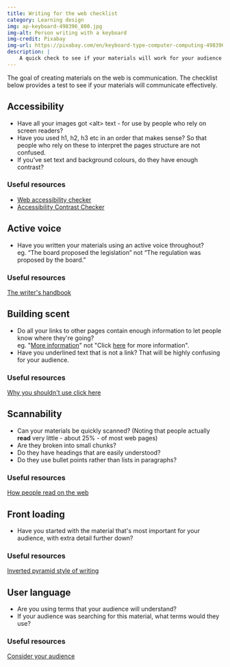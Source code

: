 ```yaml
---
title: Writing for the web checklist
category: Learning design
img: ap-keyboard-498396_800.jpg
img-alt: Person writing with a keyboard
img-credit: Pixabay
img-url: https://pixabay.com/en/keyboard-type-computer-computing-498396/
description: |
    A quick check to see if your materials will work for your audience
---
```


The goal of creating materials on the web is communication. The checklist below provides a test to see if your materials will communicate effectively.

## Accessibility

- Have all your images got &lt;alt&gt; text - for use by people who rely on screen readers?
- Have you used h1, h2, h3 etc in an order that makes sense? So that people who rely on these to interpret the pages structure are not confused.
- If you've set text and background colours, do they have enough contrast?

### Useful resources

- <a href="https://achecker.ca" target="_blank">Web accessibility checker</a>
- <a href="http://accessible-colors.com/" target="_blank">Accessibility Contrast Checker</a>

## Active voice

- Have you written your materials using an active voice throughout?<br>eg. “The board proposed the legislation” not “The regulation was proposed by the board.”

### Useful resources

<a href="http://writing.wisc.edu/Handbook/CCS_activevoice.html" target="_blank">The writer's handbook</a>

## Building scent

- Do all your links to other pages contain enough information to let people know where they're going?<br>eg. "<u>More information</u>"&nbsp;not "Click <u>here</u>&nbsp;for more information".
- Have you underlined text that is not a link? That will be highly confusing for your audience.

### Useful resources

<a href="http://www.wyversolutions.co.uk/2015/08/10-why-shouldnt-use-click-here" target="_blank">Why you shouldn't use click here</a>

## Scannability

- Can your materials be quickly scanned? (Noting that people actually <b>read</b>&nbsp;very little - about 25% - of most web pages)
- Are they broken into small chunks?
- Do they have headings that are easily understood?
- Do they use bullet points rather than lists in paragraphs?

### Useful resources

<a href="https://www.nngroup.com/articles/how-users-read-on-the-web/" target="_blank">How people read on the web</a>

## Front loading

- Have you started with the material that's most important for your audience, with extra detail further down?

### Useful resources

<a href="https://webwisewording.com/inverted-pyramid/" target="_blank">Inverted pyramid style of writing</a>

## User language

- Are you using terms that your audience will understand?
- If your audience was searching for this material, what terms would they use?

### Useful resources

<a href="https://writingcommons.org/open-text/writing-processes/think-rhetorically/712-consider-your-audience" target="_blank">Consider your audience</a>
